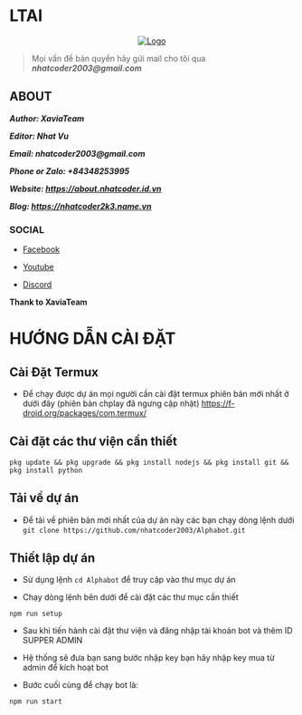 # LTAI
<p align="center">
    <a href="https://github.com/nhatcoder2003/Gbot-War">
        <img src="https://about.nhatcoder.id.vn/logo.png" alt="Logo">
    </a>
    </p>


>  Mọi vấn đề bản quyền hãy gửi mail cho tôi qua ___nhatcoder2003@gmail.com___
    

## ABOUT

___Author: XaviaTeam___

___Editor: Nhat Vu___

___Email: nhatcoder2003@gmail.com___

___Phone or Zalo: +84348253995___

___Website: https://about.nhatcoder.id.vn___

___Blog: https://nhatcoder2k3.name.vn___

### SOCIAL

- [Facebook](https://www.facebook.com/vuminhnhat10092003)

- [Youtube](https://www.youtube.com/@nvcoder)

- [Discord](https://discord.com/channels/@me/1077229600817557566)
    

__Thank to XaviaTeam__

# HƯỚNG DẪN CÀI ĐẶT

## Cài Đặt Termux

- Để chạy được dự án mọi người cần cài đặt termux phiên bản mới nhất ở dưới đây (phiên bản chplay đã ngưng cập nhật)
https://f-droid.org/packages/com.termux/

## Cài đặt các thư viện cần thiết
```pkg update && pkg upgrade && pkg install nodejs && pkg install git && pkg install python```

## Tải về dự án
- Để tải về phiên bản mới nhất của dự án này các bạn chạy dòng lệnh dưới
```git clone https://github.com/nhatcoder2003/Alphabot.git```

## Thiết lập dự án
 - Sử dụng lệnh ``cd Alphabot`` để truy cập vào thư mục dự án

- Chạy dòng lệnh bên dưới để cài đặt các thư mục cần thiết 

```
npm run setup
```

- Sau khi tiến hành cài đặt thư viện và đăng nhập tài khoản bot và thêm ID SUPPER ADMIN

- Hệ thống sẽ đưa bạn sang bước nhập key bạn hãy nhập key mua từ admin để kích hoạt bot

- Bước cuối cùng để chạy bot là:
```
npm run start
```
